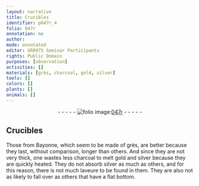 ```yaml
---
layout: narrative
title: Crucibles
identifier: p047r_4
folio: 047r
annotation: no
author:
mode: annotated
editor: GR8975 Seminar Participants
rights: Public Domain
purposes: [observation]
activities: []
materials: [grès, charcoal, gold, silver]
tools: []
colors: []
plants: []
animals: []
---
```


 <div class="folio" align="center">- - - - - <a href="http://gallica.bnf.fr/ark:/12148/btv1b10500001g/f99.image" target="_blank"><img src="https://cu-mkp.github.io/GR8975-edition/assets/photo-icon.png" alt="folio image: " style="display:inline-block; margin-bottom:-3px;"/>047r</a> - - - - - </div>  

## Crucibles

 
Those from <span class="place">Bayonne</span>, which seem to be made of <span class="material">grès</span>, are better because they last, without comparison, longer than others. And since they are not very thick, one wastes less <span class="material">charcoal</span> to melt <span class="material">gold</span> and <span class="material">silver</span> because they are quickly heated. They do not absorb <span class="material">silver</span> as much as others, and for this reason, there is not much laveure to be found in them. They are also not as likely to fall over as others that have a flat bottom.
 